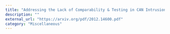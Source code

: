 ```yaml
---
title: "Addressing the Lack of Comparability & Testing in CAN Intrusion Detection Research: A Comprehensive Guide to CAN IDS Data & Introduction of the ROAD Dataset"
description: ""
external_url: "https://arxiv.org/pdf/2012.14600.pdf"
category: "Miscellaneous"
---
```

